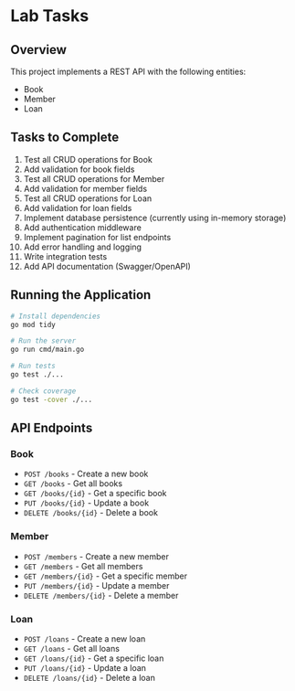 # Lab Tasks

## Overview

This project implements a REST API with the following entities:

- Book
- Member
- Loan

## Tasks to Complete

1. Test all CRUD operations for Book
2. Add validation for book fields
3. Test all CRUD operations for Member
4. Add validation for member fields
5. Test all CRUD operations for Loan
6. Add validation for loan fields
7. Implement database persistence (currently using in-memory storage)
8. Add authentication middleware
9. Implement pagination for list endpoints
10. Add error handling and logging
11. Write integration tests
12. Add API documentation (Swagger/OpenAPI)

## Running the Application

```bash
# Install dependencies
go mod tidy

# Run the server
go run cmd/main.go

# Run tests
go test ./...

# Check coverage
go test -cover ./...
```

## API Endpoints

### Book

- `POST /books` - Create a new book
- `GET /books` - Get all books
- `GET /books/{id}` - Get a specific book
- `PUT /books/{id}` - Update a book
- `DELETE /books/{id}` - Delete a book

### Member

- `POST /members` - Create a new member
- `GET /members` - Get all members
- `GET /members/{id}` - Get a specific member
- `PUT /members/{id}` - Update a member
- `DELETE /members/{id}` - Delete a member

### Loan

- `POST /loans` - Create a new loan
- `GET /loans` - Get all loans
- `GET /loans/{id}` - Get a specific loan
- `PUT /loans/{id}` - Update a loan
- `DELETE /loans/{id}` - Delete a loan

